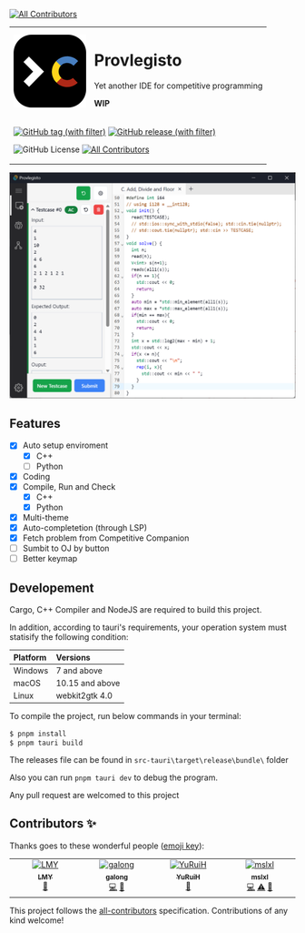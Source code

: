 
<!-- ALL-CONTRIBUTORS-BADGE:START - Do not remove or modify this section -->
[![All Contributors](https://img.shields.io/badge/all_contributors-1-orange.svg?style=flat-square)](#contributors-)
<!-- ALL-CONTRIBUTORS-BADGE:END -->
<div>

<table align="center">
<tr>
<td>
<img src="src-tauri/icons/128x128.png" />
</td>
<td>

# Provlegisto

Yet another IDE for competitive programming

**WIP**

</td>
</tr>

<tr>

<td colspan="2">

[![GitHub tag (with filter)](https://img.shields.io/github/v/tag/sdufeacm/provlegisto?filter=v*&label=pre-release)](https://github.com/sdufeACM/provlegisto/releases)
[![GitHub release (with filter)](https://img.shields.io/github/v/release/sdufeacm/provlegisto)](https://github.com/sdufeACM/provlegisto/releases/latest)

![GitHub License](https://img.shields.io/github/license/sdufeacm/provlegisto)
[![All Contributors](https://img.shields.io/github/all-contributors/sdufeacm/provlegisto?color=ee8449)](#contributors)

</td>

</tr>

</table>
</div>


![](screenshot/main.png)

## Features

- [X] Auto setup enviroment
  + [X] C++
  + [ ] Python
- [X] Coding
- [X] Compile, Run and Check
  + [X] C++
  + [X] Python
- [X] Multi-theme
- [X] Auto-completetion (through LSP)
- [X] Fetch problem from Competitive Companion
- [ ] Sumbit to OJ by button
- [ ] Better keymap

## Developement

Cargo, C++ Compiler and NodeJS are required to build this project.

In addition, according to tauri's requirements, your operation system must statisify the following condition:

| Platform           | Versions                                                                                                        |
| :----------------- | :-------------------------------------------------------------------------------------------------------------- |
| Windows            | 7 and above                                                                                                     |
| macOS              | 10.15 and above                                                                                                 |
| Linux              | webkit2gtk 4.0                                                                                                  |


To compile the project, run below commands in your terminal:

```
$ pnpm install
$ pnpm tauri build
```

The releases file can be found in `src-tauri\target\release\bundle\` folder
 
Also you can run `pnpm tauri dev` to debug the program.

Any pull request are welcomed to this project


## Contributors ✨

Thanks goes to these wonderful people ([emoji key](https://allcontributors.org/docs/en/emoji-key)):

<!-- ALL-CONTRIBUTORS-LIST:START - Do not remove or modify this section -->
<!-- prettier-ignore-start -->
<!-- markdownlint-disable -->
<table>
  <tbody>
    <tr>
      <td align="center" valign="top" width="14.28%"><a href="https://github.com/LionelMessiYoung10"><img src="https://avatars.githubusercontent.com/u/102243969?v=4?s=100" width="100px;" alt="LMY"/><br /><sub><b>LMY</b></sub></a><br /><a href="#userTesting-LionelMessiYoung10" title="User Testing">📓</a></td>
      <td align="center" valign="top" width="14.28%"><a href="https://github.com/gjh303987897"><img src="https://avatars.githubusercontent.com/u/94678496?v=4?s=100" width="100px;" alt="galong"/><br /><sub><b>galong</b></sub></a><br /><a href="#code-gjh303987897" title="Code">💻</a> <a href="#userTesting-gjh303987897" title="User Testing">📓</a></td>
      <td align="center" valign="top" width="14.28%"><a href="http://blog.myyrh.com"><img src="https://avatars.githubusercontent.com/u/32591223?v=4?s=100" width="100px;" alt="YuRuiH"/><br /><sub><b>YuRuiH</b></sub></a><br /><a href="#userTesting-xia0ne" title="User Testing">📓</a></td>
      <td align="center" valign="top" width="14.28%"><a href="http://blog.mslxl.com"><img src="https://avatars.githubusercontent.com/u/11132880?v=4?s=100" width="100px;" alt="mslxl"/><br /><sub><b>mslxl</b></sub></a><br /><a href="https://github.com/sdufeACM/provlegisto/commits?author=mslxl" title="Code">💻</a> <a href="https://github.com/sdufeACM/provlegisto/commits?author=mslxl" title="Tests">⚠️</a> <a href="#design-mslxl" title="Design">🎨</a></td>
    </tr>
  </tbody>
</table>

<!-- markdownlint-restore -->
<!-- prettier-ignore-end -->

<!-- ALL-CONTRIBUTORS-LIST:END -->

This project follows the [all-contributors](https://github.com/all-contributors/all-contributors) specification. Contributions of any kind welcome!
